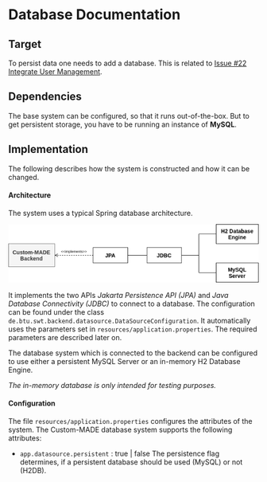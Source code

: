 # Database Documentation

## Target

To persist data one needs to add a database. This is related to [Issue #22 Integrate User Management](https://github.com/schubmat/Custom-MADE/issues/22).



## Dependencies

The base system can be configured, so that it runs out-of-the-box. But to get persistent storage, you have to be running an instance of **MySQL**.



## Implementation

The following describes how the system is constructed and how it can be changed. 



#### Architecture

The system uses a typical Spring database architecture.

![Spring Database Architecture](./spring_database_architecture.png)

It implements the two APIs *Jakarta Persistence API (JPA)* and *Java Database Connectivity (JDBC)* to connect to a database. The configuration can be found under the class `de.btu.swt.backend.datasource.DataSourceConfiguration`. It automatically uses the parameters set in `resources/application.properties`. The required parameters are described later on.

The database system which is connected to the backend can be configured to use either a persistent MySQL Server or an in-memory H2 Database Engine. 

*The in-memory database is only intended for testing purposes.*

#### Configuration

The file `resources/application.properties` configures the attributes of the system. The Custom-MADE database system supports the following attributes:

- `app.datasource.persistent` : true | false
  The persistence flag determines, if a persistent database should be used (MySQL) or not (H2DB).


